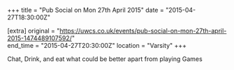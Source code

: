 +++
title = "Pub Social on Mon 27th April 2015"
date = "2015-04-27T18:30:00Z"

[extra]
original = "https://uwcs.co.uk/events/pub-social-on-mon-27th-april-2015-1474489107592/"    
end_time = "2015-04-27T20:30:00Z"
location = "Varsity"
+++

Chat, Drink, and eat what could be better apart from playing Games

